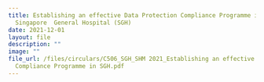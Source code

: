 ```yaml
---
title: Establishing an effective Data Protection Compliance Programme in
  Singapore  General Hospital (SGH)
date: 2021-12-01
layout: file
description: ""
image: ""
file_url: /files/circulars/C506_SGH_SHM 2021_Establishing an effective Data Protection
  Compliance Programme in SGH.pdf
---
```

